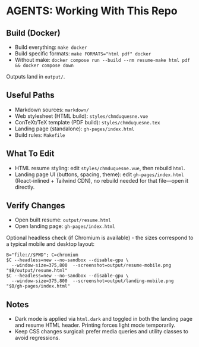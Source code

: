 # AGENTS: Working With This Repo

## Build (Docker)
- Build everything: `make docker`
- Build specific formats: `make FORMATS="html pdf" docker`
- Without make: `docker compose run --build --rm resume-make html pdf && docker compose down`

Outputs land in `output/`.

## Useful Paths
- Markdown sources: `markdown/`
- Web stylesheet (HTML build): `styles/chmduquesne.vue`
- ConTeXt/TeX template (PDF build): `styles/chmduquesne.tex`
- Landing page (standalone): `gh-pages/index.html`
- Build rules: `Makefile`

## What To Edit
- HTML resume styling: edit `styles/chmduquesne.vue`, then rebuild `html`.
- Landing page UI (buttons, spacing, theme): edit `gh-pages/index.html` (React-inlined + Tailwind CDN), no rebuild needed for that file—open it directly.

## Verify Changes
- Open built resume: `output/resume.html`
- Open landing page: `gh-pages/index.html`

Optional headless check (if Chromium is available) - the sizes correspond to a typical mobile and desktop layout:
```
B="file://$PWD"; C=chromium
$C --headless=new --no-sandbox --disable-gpu \
  --window-size=375,800  --screenshot=output/resume-mobile.png  "$B/output/resume.html"
$C --headless=new --no-sandbox --disable-gpu \
  --window-size=375,800  --screenshot=output/landing-mobile.png "$B/gh-pages/index.html"
```

## Notes
- Dark mode is applied via `html.dark` and toggled in both the landing page and resume HTML header. Printing forces light mode temporarily.
- Keep CSS changes surgical: prefer media queries and utility classes to avoid regressions.
